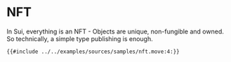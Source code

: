 # NFT

In Sui, everything is an NFT - Objects are unique, non-fungible and owned. So technically, a simple type publishing is enough.

```move
{{#include ../../examples/sources/samples/nft.move:4:}}
```
